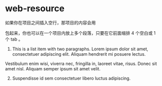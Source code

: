 # web-resource


如果你在项目之间插入空行，那项目的内容会用 <p> 包起来，你也可以在一个项目内放上多个段落，只要在它前面缩排 4 个空白或 1 个 tab 。

1.  This is a list item with two paragraphs. Lorem ipsum dolor
    sit amet, consectetuer adipiscing elit. Aliquam hendrerit
    mi posuere lectus.

Vestibulum enim wisi, viverra nec, fringilla in, laoreet vitae, risus. Donec sit amet nisl. Aliquam semper ipsum sit amet velit.

2.  Suspendisse id sem consectetuer libero luctus adipiscing.
